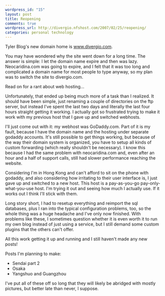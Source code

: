 ```yaml
--- 
wordpress_id: "15"
layout: post
title: Reopening
comments: true
wordpress_url: http://divergio.nfshost.com/2007/02/25/reopening/
categories: personal technology
---
```

Tyler Blog's new domain home is www.divergio.com.

You may have wondered why the site went down for a long time.  The answer is simple: I let the domain name expire and then was lazy.  Neocaridina.com was going to expire, and I felt that it was too long and complicated a domain name for most people to type anyway, so my plan was to switch the site to divergio.com.

Read on for a rant about web hosting...

<!--more-->

Unfortunately, that ended up being much more of a task than I realized.  It should have been simple, just renaming a couple of directories on the ftp server, but instead I've spent the last two days and literally the last four hours straight getting it working.   I actually got so frustrated trying to make it work with my previous host that I gave up and switched webhosts.

I'll just come out with it: my webhost was GoDaddy.com.  Part of it is my fault, because I have the domain name and the hosting under separate godaddy accounts.  It's still possible to get things working, but because of the way their domain system is organized, you have to setup all kinds of custom forwarding (which really shouldn't be necessary).  I know this because I had the same problem with neocaridina.com and, even after an hour and a half of support calls, still had slower performance reaching the website.

Considering I'm in Hong Kong and can't afford to sit on the phone with godaddy, and also considering how irritating to their user interface is, I just gave up and switched to a new host.  This host is a pay-as-you-go pay-only-what-you-use host.  I'm trying it out and seeing how much I actually use.  If it works out I think I'll stick with them.

Long story short, I had to resetup everything and reimport the sql databases, plus I ran into the typical configuration problems, too, so the whole thing was a huge headache and I've only now finished.  With problems like these, I sometimes question whether it is even worth it to run my own blog instead of just using a service, but I still demand some custom plugins that the others can't offer.

All this work getting it up and running and I still haven't made any new posts!

Posts I'm planning to make:
<ul>
	<li>Sendai part 2</li>
	<li>Osaka</li>
	<li>Yangshuo and Guangzhou</li>
</ul>
I've put all of these off so long that they will likely be abridged with mostly pictures, but better late than never, I suppose.

